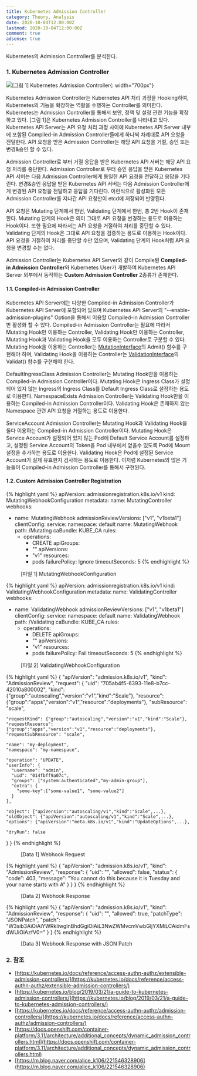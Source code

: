 ```yaml
---
title: Kubernetes Admission Controller
category: Theory, Analysis
date: 2020-10-04T12:00:00Z
lastmod: 2020-10-04T12:00:00Z
comment: true
adsense: true
---
```


Kubernetes의 Admission Controller를 분석한다.

### 1. Kubernetes Admission Controller

![[그림 1] Kubernetes Admission Controller]({{site.baseurl}}/images/theory_analysis/Kubernetes_Admission_Controller/Kubernetes_Admission_Controller.PNG){: width="700px"}

Kubernetes Admission Controller는 Kubernetes API 처리 과정을 Hooking하여, Kubernetes의 기능을 확장하는 역활을 수행하는 Controller를 의미한다. Kubernetes는 Admission Controller를 통해서 보안, 정책 및 설정 관련 기능을 확장하고 있다. [그림 1]은 Kubernetes Admission Controller를 나타내고 있다. Kubernetes API Server는 API 요청 처리 과정 사이에 Kubernetes API Server 내부에 포함된 Compiled-in Admission Controller들에게 하나씩 차례대로 API 요청을 전달한다. API 요청을 받은 Admission Controller는 해당 API 요청을 거절, 승인 또는 변경&승인 할 수 있다.

Admission Controller로 부터 거절 응답을 받은 Kubernetes API 서버는 해당 API 요청 처리를 중단한다. Admission Controller로 부터 승인 응답을 받은 Kubernetes API 서버는 다음 Admission Controller에게 동일한 API 요청을 전달하고 응답을 기다린다. 변경&승인 응답을 받은 Kubernetes API 서버는 다음 Admission Controller에게 변경된 API 요청을 전달하고 응답을 기다린다. 이런식으로 활성화된 모든 Admission Controller를 지나간 API 요청만이 etcd에 저장되어 반영된다.

API 요청은 Mutating 단계에서 한번, Validating 단계에서 한번, 총 2번 Hook이 존재한다. Mutating 단계의 Hook은 의미 그대로 API 요청을 변경하는 용도로 이용하는 Hook이다. 또한 필요에 따라서는 API 요청을 거절하여 처리를 중단할 수 있다. Validating 단계의 Hook은 그대로 API 요청을 검증하는 용도로 이용하는 Hook이다. API 요청을 거절하여 처리를 중단할 수만 있으며, Validating 단계의 Hook처럼 API 요청을 변경할 수는 없다.

Admission Controller는 Kubernetes API Server와 같이 Compile된 **Compiled-in Admission Controller**와 Kubernetes User가 개발하여 Kubernetes API Server 외부에서 동작하는 **Custom Admission Controller** 2종류가 존재한다.

#### 1.1. Compiled-in Admission Controller

Kubernetes API Server에는 다양한 Compiled-in Admission Controller가 Kubernetes API Server에 포함되어 있으며 Kubernetes API Server의 "--enable-admission-plugins" Option을 통해서 이용할 Compiled-in Admission Controller만 활성화 할 수 있다. Compiled-in Admission Controller는 필요에 따라서 Mutating Hook만 이용하는 Controller, Validating Hook만 이용하는 Controller, Mutating Hook과 Validating Hook을 모두 이용하는 Controller로 구분할 수 있다. Mutating Hook을 이용하는 Controller는 [MutationInterface](https://github.com/kubernetes/kubernetes/blob/v1.19.2/staging/src/k8s.io/apiserver/pkg/admission/interfaces.go#L129)의 Admit() 함수를 구현해야 하며, Validating Hook을 이용하는 Controller는 [ValidationInterface](https://github.com/kubernetes/kubernetes/blob/f5743093fd1c663cb0cbc89748f730662345d44d/staging/src/k8s.io/apiserver/pkg/admission/interfaces.go#L138)의 Validat() 함수를 구현해야 한다.

DefaultIngressClass Admission Controller는 Mutating Hook만을 이용하는 Compiled-in Admission Controller이다. Mutating Hook은 Ingress Class가 설정되어 있지 않는 Ingress의 Ingress Class를 Default Ingress Class로 설정하는 용도로 이용한다. NamespaceExists Admission Controller는 Validating Hook만을 이용하는 Compiled-in Admission Controller이다. Validating Hook은 존재하지 않는 Namespace 관련 API 요청을 거절하는 용도로 이용한다. 

ServiceAccount Admission Controller는 Mutating Hook과 Validating Hook을 둘다 이용하는 Compiled-in Admission Controller이다. Mutating Hook은 Service Account가 설정되어 있지 않는 Pod에 Default Service Account를 설정하고, 설정된 Service Account의 Token을 Pod 내부에서 얻을수 있도록 Pod에 Mount 설정을 추가하는 용도로 이용한다. Validating Hook은 Pod에 설정된 Service Account가 실제 유효한지 검사하는 용도로 이용한다. 이처럼 Kubernetes의 많은 기능들이 Compiled-in Admission Controller를 통해서 구현된다.

#### 1.2. Custom Admission Controller Registration

{% highlight yaml %}
apiVersion: admissionregistration.k8s.io/v1
  kind: MutatingWebhookConfiguration
  metadata:
    name: MutatingController
  webhooks:
  - name: MutatingWebhook
    admissionReviewVersions: ["v1", "v1beta1"]
    clientConfig:
      service:
        namespace: default
        name: MutatingWebhook
       path: /Mutating
      caBundle: KUBE_CA
    rules:
    - operations:
      - CREATE
      apiGroups:
      - ""
      apiVersions:
      - "v1"
      resources:
      - pods
    failurePolicy: Ignore
    timeoutSeconds: 5
{% endhighlight %}
<figure>
<figcaption class="caption">[파일 1] MutatingWebhookConfiguration</figcaption>
</figure>

{% highlight yaml %}
apiVersion: admissionregistration.k8s.io/v1
  kind: ValidatingWebhookConfiguration
  metadata:
    name: ValidatingController
  webhooks:
  - name: ValidatingWebhook
    admissionReviewVersions: ["v1", "v1beta1"]
    clientConfig:
      service:
        namespace: default
        name: ValidatingWebhook
       path: /Validating
      caBundle: KUBE_CA
    rules:
    - operations:
      - DELETE
      apiGroups:
      - ""
      apiVersions:
      - "v1"
      resources:
      - pods
    failurePolicy: Fail
    timeoutSeconds: 5
{% endhighlight %}
<figure>
<figcaption class="caption">[파일 2] ValidatingWebhookConfiguration</figcaption>
</figure>

{% highlight yaml %}
{
  "apiVersion": "admission.k8s.io/v1",
  "kind": "AdmissionReview",
  "request": {
    "uid": "705ab4f5-6393-11e8-b7cc-42010a800002",
    "kind": {"group":"autoscaling","version":"v1","kind":"Scale"},
    "resource": {"group":"apps","version":"v1","resource":"deployments"},
    "subResource": "scale",

    "requestKind": {"group":"autoscaling","version":"v1","kind":"Scale"},
    "requestResource": {"group":"apps","version":"v1","resource":"deployments"},
    "requestSubResource": "scale",

    "name": "my-deployment",
    "namespace": "my-namespace",

    "operation": "UPDATE",
    "userInfo": {
      "username": "admin",
      "uid": "014fbff9a07c",
      "groups": ["system:authenticated","my-admin-group"],
      "extra": {
        "some-key":["some-value1", "some-value2"]
      }
    },

    "object": {"apiVersion":"autoscaling/v1","kind":"Scale",...},
    "oldObject": {"apiVersion":"autoscaling/v1","kind":"Scale",...},
    "options": {"apiVersion":"meta.k8s.io/v1","kind":"UpdateOptions",...},

    "dryRun": false
  }
}
{% endhighlight %}
<figure>
<figcaption class="caption">[Data 1] Webhook Request</figcaption>
</figure>

{% highlight yaml %}
{
  "apiVersion": "admission.k8s.io/v1",
  "kind": "AdmissionReview",
  "response": {
    "uid": "<value from request.uid>",
    "allowed": false,
    "status": {
      "code": 403,
      "message": "You cannot do this because it is Tuesday and your name starts with A"
    }
  }
}
{% endhighlight %}
<figure>
<figcaption class="caption">[Data 2] Webhook Response</figcaption>
</figure>

{% highlight yaml %}
{
  "apiVersion": "admission.k8s.io/v1",
  "kind": "AdmissionReview",
  "response": {
    "uid": "<value from request.uid>",
    "allowed": true,
    "patchType": "JSONPatch",
    "patch": "W3sib3AiOiAiYWRkIiwgInBhdGgiOiAiL3NwZWMvcmVwbGljYXMiLCAidmFsdWUiOiAzfV0="
  }
}
{% endhighlight %}
<figure>
<figcaption class="caption">[Data 3] Webhook Response with JSON Patch</figcaption>
</figure>

### 2. 참조

* [https://kubernetes.io/docs/reference/access-authn-authz/extensible-admission-controllers/](https://kubernetes.io/docs/reference/access-authn-authz/extensible-admission-controllers/)
* [https://kubernetes.io/blog/2019/03/21/a-guide-to-kubernetes-admission-controllers/](https://kubernetes.io/blog/2019/03/21/a-guide-to-kubernetes-admission-controllers/)
* [https://kubernetes.io/docs/reference/access-authn-authz/admission-controllers/](https://kubernetes.io/docs/reference/access-authn-authz/admission-controllers/)
* [https://docs.openshift.com/container-platform/3.11/architecture/additional_concepts/dynamic_admission_controllers.html](https://docs.openshift.com/container-platform/3.11/architecture/additional_concepts/dynamic_admission_controllers.html)
* [https://m.blog.naver.com/alice_k106/221546328906](https://m.blog.naver.com/alice_k106/221546328906)
